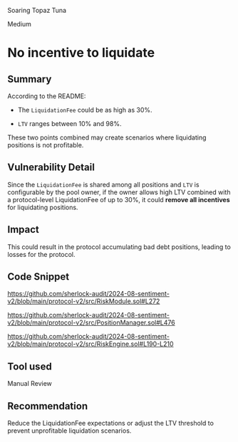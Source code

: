 Soaring Topaz Tuna

Medium

# No incentive to liquidate

## Summary

According to the README:

* The `LiquidationFee` could be as high as 30%.

* `LTV` ranges between 10% and 98%.

These two points combined may create scenarios where liquidating positions is not profitable.

## Vulnerability Detail

Since the `LiquidationFee` is shared among all positions and `LTV` is configurable by the pool owner, if the owner allows high LTV combined with a protocol-level LiquidationFee of up to 30%, it could **remove all incentives** for liquidating positions.

## Impact

This could result in the protocol accumulating bad debt positions, leading to losses for the protocol.

## Code Snippet

https://github.com/sherlock-audit/2024-08-sentiment-v2/blob/main/protocol-v2/src/RiskModule.sol#L272

https://github.com/sherlock-audit/2024-08-sentiment-v2/blob/main/protocol-v2/src/PositionManager.sol#L476

https://github.com/sherlock-audit/2024-08-sentiment-v2/blob/main/protocol-v2/src/RiskEngine.sol#L190-L210

## Tool used

Manual Review

## Recommendation

Reduce the LiquidationFee expectations or adjust the LTV threshold to prevent unprofitable liquidation scenarios.